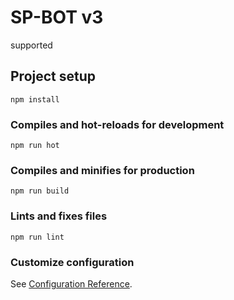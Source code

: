 # SP-BOT v3
supported

## Project setup
```
npm install
```

### Compiles and hot-reloads for development
```
npm run hot
```

### Compiles and minifies for production
```
npm run build
```

### Lints and fixes files
```
npm run lint
```

### Customize configuration
See [Configuration Reference](https://cli.vuejs.org/config/).
